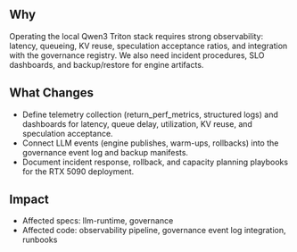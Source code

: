 ## Why
Operating the local Qwen3 Triton stack requires strong observability: latency, queueing, KV reuse, speculation acceptance ratios, and integration with the governance registry. We also need incident procedures, SLO dashboards, and backup/restore for engine artifacts.

## What Changes
- Define telemetry collection (return_perf_metrics, structured logs) and dashboards for latency, queue delay, utilization, KV reuse, and speculation acceptance.
- Connect LLM events (engine publishes, warm-ups, rollbacks) into the governance event log and backup manifests.
- Document incident response, rollback, and capacity planning playbooks for the RTX 5090 deployment.

## Impact
- Affected specs: llm-runtime, governance
- Affected code: observability pipeline, governance event log integration, runbooks
